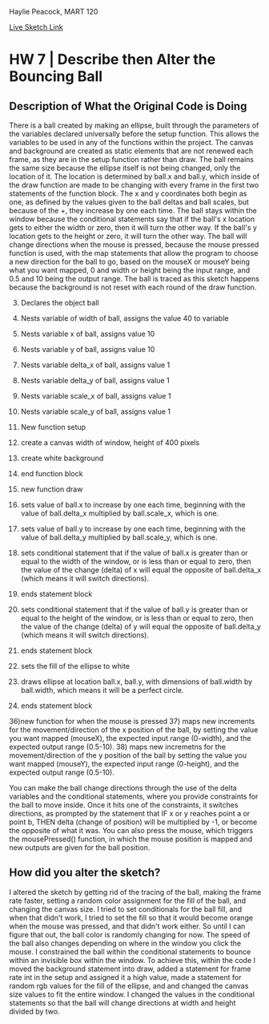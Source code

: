 Haylie Peacock, MART 120

[Live Sketch Link](https://hayliesunshine.github.io/120-work/HW-7/)


# HW 7 | Describe then Alter the Bouncing Ball

## Description of What the Original Code is Doing

There is a ball created by making an ellipse, built through the parameters of the variables declared universally before the setup function. This allows the variables to be used in any of the functions within the project. The canvas and background are created as static elements that are not renewed each frame, as they are in the setup function rather than draw. The ball remains the same size because the ellipse itself is not being changed, only the location of it. The location is determined by ball.x and ball.y, which inside of the draw function are made to be changing with every frame in the first two statements of the function block. The x and y coordinates both begin as one, as defined by the values given to the ball deltas and ball scales, but because of the +, they increase by one each time. The ball stays within the window because the conditional statements say that if the ball's x location gets to either the width or zero, then it will turn the other way. If the ball's y location gets to the height or zero, it will turn the other way. The ball will change directions when the mouse is pressed, because the mouse pressed function is used, with the map statements that allow the program to choose a new direction for the ball to go, based on the mouseX or mouseY being what you want mapped, 0 and width or height being the input range, and 0.5 and 10 being the output range. The ball is traced as this sketch happens because the background is not reset with each round of the draw function.

3) Declares the object ball
4) Nests variable of width of ball, assigns the value 40 to variable
5) Nests variable x of ball, assigns value 10
6) Nests variable y of ball, assigns value 10
7) Nests variable delta_x of ball, assigns value 1
8) Nests variable delta_y of ball, assigns value 1
9) Nests variable scale_x of ball, assigns value 1
10) Nests variable scale_y of ball, assigns value 1

12) New function setup
13) create a canvas width of window, height of 400 pixels
14) create white background
15) end function block

19) new function draw
21) sets value of ball.x to increase by one each time, beginning with the value of ball.delta_x multiplied by ball.scale_x, which is one.
22) sets value of ball.y to increase by one each time, beginning with the value of ball.delta_y multiplied by ball.scale_y, which is one.

25) sets conditional statement that if the value of ball.x is greater than or equal to the width of the window, or is less than or equal to zero, then the value of the change (delta) of x will equal the opposite of ball.delta_x (which means it will switch directions).
27) ends statement block
28) sets conditional statement that if the value of ball.y is greater than or equal to the height of the window, or is less than or equal to zero, then the value of the change (delta) of y will equal the opposite of ball.delta_y (which means it will switch directions).
30) ends statement block

32) sets the fill of the ellipse to white
33) draws ellipse at location ball.x, ball.y, with dimensions of ball.width by ball.width, which means it will be a perfect circle.
34) ends statement block

36)new function for when the mouse is pressed
37) maps new increments for the movement/direction of the x position of the ball, by setting the value you want mapped (mouseX), the expected input range (0-width), and the expected output range (0.5-10).
38) maps new incremetns for the movement/direction of the y position of the ball by setting the value you want mapped (mouseY), the expected input range (0-height), and the expected output range (0.5-10).

You can make the ball change directions through the use of the delta variables and the conditional statements, where you provide constraints for the ball to move inside. Once it hits one of the constraints, it switches directions, as prompted by the statement that IF x or y reaches point a or point b, THEN delta (change of position) will be multiplied by -1, or become the opposite of what it was.
You can also press the mouse, which triggers the mousePressed() function, in which the mouse position is mapped and new outputs are given for the ball position.

<!--
--This is a Comment Block--

Please describe what the original code is doing.

Why is it working the way it is?

There is a ball created by making an ellipse, built through the parameters of the variables declared universally before the setup function. This allows the variables to be used in any of the functions within the project. The canvas and background are created as static elements that are not renewed each frame, as they are in the setup function rather than draw. The ball remains the same size because the ellipse itself is not being changed, only the location of it. The location is determined by ball.x and ball.y, which inside of the draw function are made to be changing with every frame in the first two statements of the function block. The x and y coordinates both begin as one, as defined by the values given to the ball deltas and ball scales, but because of the +, they increase by one each time. The ball stays within the window because the conditional statements say that if the ball's x location gets to either the width or zero, then it will turn the other way. If the ball's y location gets to the height or zero, it will turn the other way. The ball will change directions when the mouse is pressed, because the mouse pressed function is used, with the map statements that allow the program to choose a new direction for the ball to go, based on the mouseX or mouseY being what you want mapped, 0 and width or height being the input range, and 0.5 and 10 being the output range. The ball is traced as this sketch happens because the background is not reset with each round of the draw function.

What does each line do?

3) Declares the object ball
4) Nests variable of width of ball, assigns the value 40 to variable
5) Nests variable x of ball, assigns value 10
6) Nests variable y of ball, assigns value 10
7) Nests variable delta_x of ball, assigns value 1
8) Nests variable delta_y of ball, assigns value 1
9) Nests variable scale_x of ball, assigns value 1
10) Nests variable scale_y of ball, assigns value 1

12) New function setup
13) create a canvas width of window, height of 400 pixels
14) create white background
15) end function block

19) new function draw
21) sets value of ball.x to increase by one each time, beginning with the value of ball.delta_x multiplied by ball.scale_x, which is one.
22) sets value of ball.y to increase by one each time, beginning with the value of ball.delta_y multiplied by ball.scale_y, which is one.

25) sets conditional statement that if the value of ball.x is greater than or equal to the width of the window, or is less than or equal to zero, then the value of the change (delta) of x will equal the opposite of ball.delta_x (which means it will switch directions).
27) ends statement block
28) sets conditional statement that if the value of ball.y is greater than or equal to the height of the window, or is less than or equal to zero, then the value of the change (delta) of y will equal the opposite of ball.delta_y (which means it will switch directions).
30) ends statement block

32) sets the fill of the ellipse to white
33) draws ellipse at location ball.x, ball.y, with dimensions of ball.width by ball.width, which means it will be a perfect circle.
34) ends statement block

36)new function for when the mouse is pressed
37) maps new increments for the movement/direction of the x position of the ball, by setting the value you want mapped (mouseX), the expected input range (0-width), and the expected output range (0.5-10).
38) maps new incremetns for the movement/direction of the y position of the ball by setting the value you want mapped (mouseY), the expected input range (0-height), and the expected output range (0.5-10).

How can you make the ball change direction?

You can make the ball change directions through the use of the delta variables and the conditional statements, where you provide constraints for the ball to move inside. Once it hits one of the constraints, it switches directions, as prompted by the statement that IF x or y reaches point a or point b, THEN delta (change of position) will be multiplied by -1, or become the opposite of what it was.
You can also press the mouse, which triggers the mousePressed() function, in which the mouse position is mapped and new outputs are given for the ball position.

-->


## How did you alter the sketch?

I altered the sketch by getting rid of the tracing of the ball, making the frame rate faster, setting a random color assignment for the fill of the ball, and changing the canvas size. I tried to set conditionals for the ball fill, and when that didn't work, I tried to set the fill so that it would become orange when the mouse was pressed, and that didn't work either. So until I can figure that out, the ball color is randomly changing for now. The speed of the ball also changes depending on where in the window you click the mouse. I constrained the ball within the conditional statements to bounce within an invisible box within the window.
To achieve this, within the code I moved the background statement into draw, added a statement for frame rate int in the setup and assigned it a high value, made a statement for random rgb values for the fill of the ellipse, and and changed the canvas size values to fit the entire window. I changed the values in the conditional statements so that the ball will change directions at width and height divided by two.

<!--
Please describe how and why you changed the sketch?

I altered the sketch by getting rid of the tracing of the ball, making the frame rate faster, setting a random color assignment for the fill of the ball, and changing the canvas size. I tried to set conditionals for the ball fill, and when that didn't work, I tried to set the fill so that it would become orange when the mouse was pressed, and that didn't work either. So until I can figure that out, the ball color is randomly changing for now. The speed of the ball also changes depending on where in the window you click the mouse. I constrained the ball within the conditional statements to bounce within an invisible box within the window.
To achieve this, within the code I moved the background statement into draw, added a statement for frame rate int in the setup and assigned it a high value, made a statement for random rgb values for the fill of the ellipse, and and changed the canvas size values to fit the entire window. I changed the values in the conditional statements so that the ball will change directions at width and height divided by two.
-->

